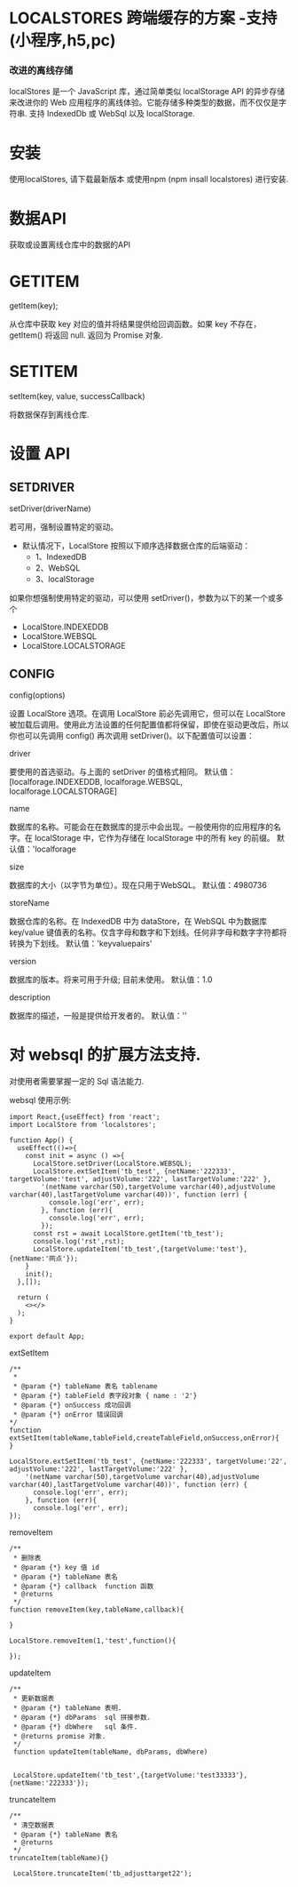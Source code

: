 # LOCALSTORES 跨端缓存的方案 -支持(小程序,h5,pc)
### 改进的离线存储
localStores 是一个 JavaScript 库，通过简单类似 localStorage API 的异步存储来改进你的 Web 应用程序的离线体验。它能存储多种类型的数据，而不仅仅是字符串. 支持 IndexedDb 或 WebSql 以及 localStorage.

#  安装
使用localStores, 请下载最新版本 或使用npm (npm insall localstores) 进行安装.

# 数据API
获取或设置离线仓库中的数据的API

# GETITEM
getItem(key);

从仓库中获取 key 对应的值并将结果提供给回调函数。如果 key 不存在，getItem() 将返回 null. 返回为 Promise 对象.

# SETITEM

setItem(key, value, successCallback)

将数据保存到离线仓库.

# 设置 API 

## SETDRIVER
setDriver(driverName)

若可用，强制设置特定的驱动。

* 默认情况下，LocalStore 按照以下顺序选择数据仓库的后端驱动：
  * 1、IndexedDB
  * 2、WebSQL
  * 3、localStorage

如果你想强制使用特定的驱动，可以使用 setDriver()，参数为以下的某一个或多个
* LocalStore.INDEXEDDB
* LocalStore.WEBSQL
* LocalStore.LOCALSTORAGE

## CONFIG
config(options)

设置 LocalStore 选项。在调用 LocalStore 前必先调用它，但可以在 LocalStore 被加载后调用。使用此方法设置的任何配置值都将保留，即使在驱动更改后，所以你也可以先调用 config() 再次调用 setDriver()。以下配置值可以设置：


driver

要使用的首选驱动。与上面的 setDriver 的值格式相同。
默认值：[localforage.INDEXEDDB, localforage.WEBSQL, localforage.LOCALSTORAGE]

name

数据库的名称。可能会在在数据库的提示中会出现。一般使用你的应用程序的名字。在 localStorage 中，它作为存储在 localStorage 中的所有 key 的前缀。
默认值：'localforage

size

数据库的大小（以字节为单位）。现在只用于WebSQL。 默认值：4980736

storeName

数据仓库的名称。在 IndexedDB 中为 dataStore，在 WebSQL 中为数据库 key/value 键值表的名称。仅含字母和数字和下划线。任何非字母和数字字符都将转换为下划线。
默认值：'keyvaluepairs'

version

数据库的版本。将来可用于升级; 目前未使用。
默认值：1.0

description

数据库的描述，一般是提供给开发者的。
默认值：''


# 对 websql 的扩展方法支持.


对使用者需要掌握一定的 Sql 语法能力.

websql 使用示例:
```
import React,{useEffect} from 'react';
import LocalStore from 'localstores';

function App() {
  useEffect(()=>{
    const init = async () =>{
      LocalStore.setDriver(LocalStore.WEBSQL);
      LocalStore.extSetItem('tb_test', {netName:'222333', targetVolume:'test', adjustVolume:'222', lastTargetVolume:'222' },
        '(netName varchar(50),targetVolume varchar(40),adjustVolume varchar(40),lastTargetVolume varchar(40))', function (err) {
          console.log('err', err);
        }, function (err){
          console.log('err', err);
        });
      const rst = await LocalStore.getItem('tb_test');
      console.log('rst',rst);
      LocalStore.updateItem('tb_test',{targetVolume:'test'},{netName:'网点'});
    }
    init();
  },[]);

  return (
    <></>
  );
}

export default App;
```

extSetItem

```
/**
 * 
 * @param {*} tableName 表名 tablename
 * @param {*} tableField 表字段对象 { name : '2'}
 * @param {*} onSuccess 成功回调
 * @param {*} onError 错误回调
*/
function extSetItem(tableName,tableField,createTableField,onSuccess,onError){
}

LocalStore.extSetItem('tb_test', {netName:'222333', targetVolume:'22', adjustVolume:'222', lastTargetVolume:'222' },
    '(netName varchar(50),targetVolume varchar(40),adjustVolume varchar(40),lastTargetVolume varchar(40))', function (err) {
      console.log('err', err);
    }, function (err){
      console.log('err', err);
});
```


removeItem
```
/**
 * 删除表
 * @param {*} key 值 id
 * @param {*} tableName 表名
 * @param {*} callback  function 函数
 * @returns 
 */
function removeItem(key,tableName,callback){

}

LocalStore.removeItem(1,'test',function(){

});

```


updateItem
```
/**
 * 更新数据表
 * @param {*} tableName 表明.
 * @param {*} dbParams  sql 拼接参数.
 * @param {*} dbWhere   sql 条件.
 * @returns promise 对象.
 */
 function updateItem(tableName, dbParams, dbWhere)


 LocalStore.updateItem('tb_test',{targetVolume:'test33333'},{netName:'222333'});
```

truncateItem

```
/**
 * 清空数据表
 * @param {*} tableName 表名
 * @returns 
 */
truncateItem(tableName){}

 LocalStore.truncateItem('tb_adjusttarget22');
```
### 






